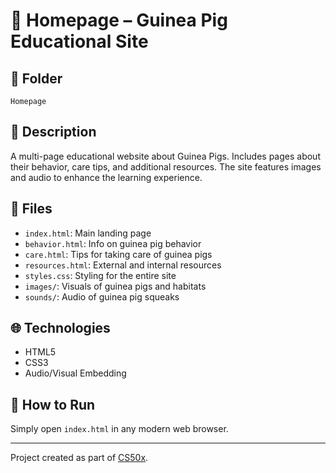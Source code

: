 # 🏡 Homepage – Guinea Pig Educational Site

## 📁 Folder
`Homepage`

## 📝 Description
A multi-page educational website about Guinea Pigs. Includes pages about their behavior, care tips, and additional resources. The site features images and audio to enhance the learning experience.

## 📄 Files
- `index.html`: Main landing page
- `behavior.html`: Info on guinea pig behavior
- `care.html`: Tips for taking care of guinea pigs
- `resources.html`: External and internal resources
- `styles.css`: Styling for the entire site
- `images/`: Visuals of guinea pigs and habitats
- `sounds/`: Audio of guinea pig squeaks

## 🌐 Technologies
- HTML5
- CSS3
- Audio/Visual Embedding

## 🚀 How to Run
Simply open `index.html` in any modern web browser.

---

Project created as part of [CS50x](https://cs50.harvard.edu/x/).